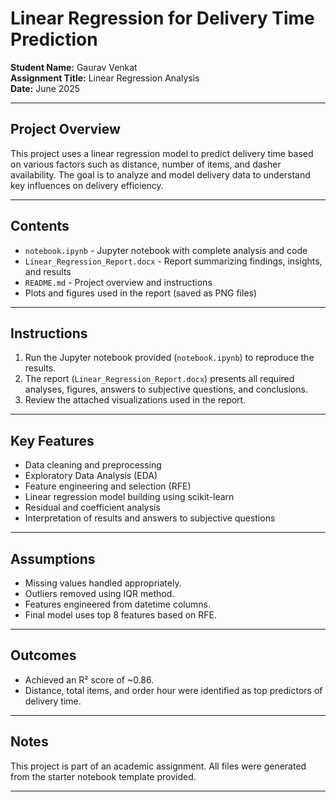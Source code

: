 # Linear Regression for Delivery Time Prediction

**Student Name:** Gaurav Venkat  
**Assignment Title:** Linear Regression Analysis  
**Date:** June 2025

---

## Project Overview

This project uses a linear regression model to predict delivery time based on various factors such as distance, number of items, and dasher availability. The goal is to analyze and model delivery data to understand key influences on delivery efficiency.

---

## Contents

- `notebook.ipynb` - Jupyter notebook with complete analysis and code
- `Linear_Regression_Report.docx` - Report summarizing findings, insights, and results
- `README.md` - Project overview and instructions
- Plots and figures used in the report (saved as PNG files)

---

## Instructions

1. Run the Jupyter notebook provided (`notebook.ipynb`) to reproduce the results.
2. The report (`Linear_Regression_Report.docx`) presents all required analyses, figures, answers to subjective questions, and conclusions.
3. Review the attached visualizations used in the report.

---

## Key Features

- Data cleaning and preprocessing
- Exploratory Data Analysis (EDA)
- Feature engineering and selection (RFE)
- Linear regression model building using scikit-learn
- Residual and coefficient analysis
- Interpretation of results and answers to subjective questions

---

## Assumptions

- Missing values handled appropriately.
- Outliers removed using IQR method.
- Features engineered from datetime columns.
- Final model uses top 8 features based on RFE.

---

## Outcomes

- Achieved an R² score of ~0.86.
- Distance, total items, and order hour were identified as top predictors of delivery time.

---

## Notes

This project is part of an academic assignment. All files were generated from the starter notebook template provided.

---

